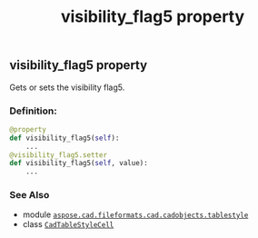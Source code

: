 ﻿---
title: visibility_flag5 property
second_title: Aspose.CAD for Python via .NET API References
description: 
type: docs
weight: 300
url: /python-net/aspose.cad.fileformats.cad.cadobjects.tablestyle/cadtablestylecell/visibility_flag5/
is_root: false
---

## visibility_flag5 property


Gets or sets the visibility flag5.
### Definition:
```python
@property
def visibility_flag5(self):
    ...
@visibility_flag5.setter
def visibility_flag5(self, value):
    ...
```

### See Also
* module [`aspose.cad.fileformats.cad.cadobjects.tablestyle`](../../)
* class [`CadTableStyleCell`](/cad/python-net/aspose.cad.fileformats.cad.cadobjects.tablestyle/cadtablestylecell)

